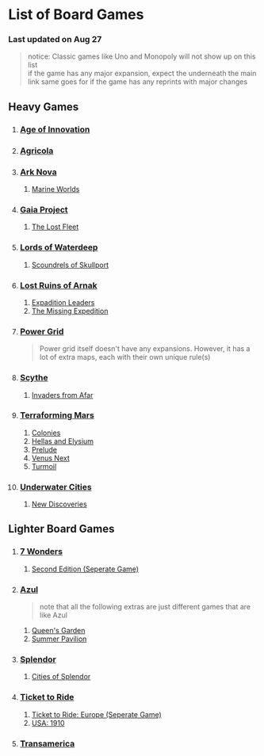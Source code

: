 # List of Board Games
### Last updated on Aug 27
>notice: Classic games like Uno and Monopoly will not show up on this list  
>if the game has any major expansion, expect the underneath the main link
>same goes for if the game has any reprints with major changes

## Heavy Games
1. ### [Age of Innovation](https://boardgamegeek.com/boardgame/383179/age-of-innovation)
2. ### [Agricola](https://boardgamegeek.com/boardgame/200680/agricola-revised-edition)
3. ### [Ark Nova](https://boardgamegeek.com/boardgame/342942/ark-nova)
   1. [Marine Worlds](https://boardgamegeek.com/boardgame/368966/ark-nova-marine-worlds)
4. ### [Gaia Project](https://boardgamegeek.com/boardgame/220308/gaia-project)
   1. [The Lost Fleet](https://boardgamegeek.com/boardgameexpansion/396802/gaia-project-the-lost-fleet)
5. ### [Lords of Waterdeep](https://boardgamegeek.com/boardgame/110327/lords-of-waterdeep)
   1. [Scoundrels of Skullport](https://boardgamegeek.com/boardgameexpansion/134342/lords-of-waterdeep-scoundrels-of-skullport)
6. ### [Lost Ruins of Arnak](https://boardgamegeek.com/boardgame/312484/lost-ruins-of-arnak)
   1. [Expadition Leaders](https://boardgamegeek.com/boardgameexpansion/341254/lost-ruins-of-arnak-expedition-leaders)
   2. [The Missing Expedition](https://boardgamegeek.com/boardgameexpansion/382350/lost-ruins-of-arnak-the-missing-expedition)
7. ### [Power Grid](https://boardgamegeek.com/boardgame/2651/power-grid)
   >Power grid itself doesn't have any expansions. However, it has a lot of extra maps, each with their own unique rule(s)
8. ### [Scythe](https://boardgamegeek.com/boardgame/169786/scythe)
   1. [Invaders from Afar](https://boardgamegeek.com/boardgameexpansion/199727/scythe-invaders-from-afar)
9. ### [Terraforming Mars](https://boardgamegeek.com/boardgame/167791/terraforming-mars)
    1. [Colonies](https://boardgamegeek.com/boardgameexpansion/255681/terraforming-mars-colonies)
    2. [Hellas and Elysium](https://boardgamegeek.com/boardgameexpansion/218127/terraforming-mars-hellas-and-elysium)
    3. [Prelude](https://boardgamegeek.com/boardgameexpansion/247030/terraforming-mars-prelude)
    4. [Venus Next](https://boardgamegeek.com/boardgameexpansion/231965/terraforming-mars-venus-next)
    5. [Turmoil](https://boardgamegeek.com/boardgameexpansion/273473/terraforming-mars-turmoil)
10. ### [Underwater Cities](https://boardgamegeek.com/boardgame/247763/underwater-cities)
    1. [New Discoveries](https://boardgamegeek.com/boardgameexpansion/276104/underwater-cities-new-discoveries)
## Lighter Board Games
1. ### [7 Wonders](https://boardgamegeek.com/boardgame/68448/7-wonders)
   1. [Second Edition (Seperate Game)](https://boardgamegeek.com/boardgame/316377/7-wonders-second-edition)
2. ### [Azul](https://boardgamegeek.com/boardgame/230802/azul)
   >note that all the following extras are just different games that are like Azul
   1. [Queen's Garden](https://boardgamegeek.com/boardgame/346965/azul-queens-garden)
   2. [Summer Pavilion](https://boardgamegeek.com/boardgame/287954/azul-summer-pavilion)
3. ### [Splendor](https://boardgamegeek.com/boardgame/148228/splendor)
   1. [Cities of Splendor](https://boardgamegeek.com/boardgameexpansion/220653/splendor-cities-of-splendor)
4. ### [Ticket to Ride](https://boardgamegeek.com/boardgame/9209/ticket-to-ride)
   1. [Ticket to Ride: Europe (Seperate Game)](https://boardgamegeek.com/boardgame/14996/ticket-to-ride-europe)
   2. [USA: 1910](https://boardgamegeek.com/boardgameexpansion/24439/ticket-to-ride-usa-1910)
6. ### [Transamerica](https://boardgamegeek.com/boardgame/2842/transamerica)


